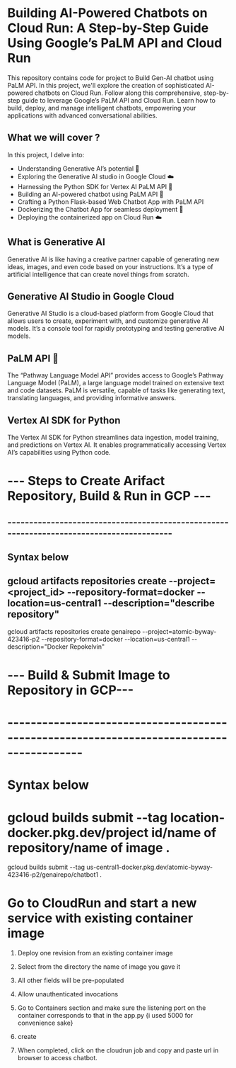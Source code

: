 # Building AI-Powered Chatbots on Cloud Run: A Step-by-Step Guide Using Google’s PaLM API and Cloud Run

This repository contains code for project to Build Gen-AI chatbot using PaLM API.
In this project, we'll explore the creation of sophisticated AI-powered chatbots on Cloud Run. Follow along this comprehensive, step-by-step guide to leverage Google’s PaLM API and Cloud Run. Learn how to build, deploy, and manage intelligent chatbots, empowering your applications with advanced conversational abilities.

## What we will cover ?

In this project, I delve into:

- Understanding Generative AI’s potential 🤖
- Exploring the Generative AI studio in Google Cloud ☁️
- Harnessing the Python SDK for Vertex AI PaLM API 🐍
- Building an AI-powered chatbot using PaLM API 🌴
- Crafting a Python Flask-based Web Chatbot App with PaLM API
- Dockerizing the Chatbot App for seamless deployment 🐳
- Deploying the containerized app on Cloud Run ☁️

## What is Generative AI

Generative AI is like having a creative partner capable of generating new ideas, images, and even code based on your instructions. It’s a type of artificial intelligence that can create novel things from scratch.

## Generative AI Studio in Google Cloud

Generative AI Studio is a cloud-based platform from Google Cloud that allows users to create, experiment with, and customize generative AI models. It’s a console tool for rapidly prototyping and testing generative AI models.

## PaLM API 🌴

The “Pathway Language Model API” provides access to Google’s Pathway Language Model (PaLM), a large language model trained on extensive text and code datasets. PaLM is versatile, capable of tasks like generating text, translating languages, and providing informative answers.

## Vertex AI SDK for Python

The Vertex AI SDK for Python streamlines data ingestion, model training, and predictions on Vertex AI. It enables programmatically accessing Vertex AI’s capabilities using Python code.

# --- Steps to Create Arifact Repository, Build & Run in GCP ---

## -----------------------------------------------------------------------------------------

## Syntax below

## gcloud artifacts repositories create <name of repository> --project=<project_id> --repository-format=docker --location=us-central1 --description="describe repository"

gcloud artifacts repositories create genairepo --project=atomic-byway-423416-p2 --repository-format=docker --location=us-central1 --description="Docker Repokelvin"

# --- Build & Submit Image to Repository in GCP---

# -----------------------------------------------------------------------------------------

# Syntax below

# gcloud builds submit --tag location-docker.pkg.dev/project id/name of repository/name of image .

gcloud builds submit --tag us-central1-docker.pkg.dev/atomic-byway-423416-p2/genairepo/chatbot1 .

# Go to CloudRun and start a new service with existing container image

1. Deploy one revision from an existing container image

2. Select from the directory the name of image you gave it

3. All other fields will be pre-populated

4. Allow unauthenticated invocations

5. Go to Containers section and make sure the listening port on the container corresponds to that in the app.py {i used 5000 for convenience sake}

6. create

7. When completed, click on the cloudrun job and copy and paste url in browser to access chatbot.
